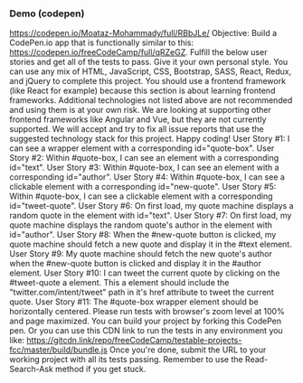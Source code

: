 ### Demo (codepen)
https://codepen.io/Moataz-Mohammady/full/RBbJLe/
Objective: Build a CodePen.io app that is functionally similar to this: https://codepen.io/freeCodeCamp/full/qRZeGZ.
Fulfill the below user stories and get all of the tests to pass. Give it your own personal style.
You can use any mix of HTML, JavaScript, CSS, Bootstrap, SASS, React, Redux, and jQuery to complete this project. You should use a frontend framework (like React for example) because this section is about learning frontend frameworks. Additional technologies not listed above are not recommended and using them is at your own risk. We are looking at supporting other frontend frameworks like Angular and Vue, but they are not currently supported. We will accept and try to fix all issue reports that use the suggested technology stack for this project. Happy coding!
User Story #1: I can see a wrapper element with a corresponding id="quote-box".
User Story #2: Within #quote-box, I can see an element with a corresponding id="text".
User Story #3: Within #quote-box, I can see an element with a corresponding id="author".
User Story #4: Within #quote-box, I can see a clickable element with a corresponding id="new-quote".
User Story #5: Within #quote-box, I can see a clickable element with a corresponding id="tweet-quote".
User Story #6: On first load, my quote machine displays a random quote in the element with id="text".
User Story #7: On first load, my quote machine displays the random quote's author in the element with id="author".
User Story #8: When the #new-quote button is clicked, my quote machine should fetch a new quote and display it in the #text element.
User Story #9: My quote machine should fetch the new quote's author when the #new-quote button is clicked and display it in the #author element.
User Story #10: I can tweet the current quote by clicking on the #tweet-quote a element. This a element should include the "twitter.com/intent/tweet" path in it's href attribute to tweet the current quote.
User Story #11: The #quote-box wrapper element should be horizontally centered. Please run tests with browser's zoom level at 100% and page maximized.
You can build your project by forking this CodePen pen. Or you can use this CDN link to run the tests in any environment you like: https://gitcdn.link/repo/freeCodeCamp/testable-projects-fcc/master/build/bundle.js
Once you're done, submit the URL to your working project with all its tests passing.
Remember to use the Read-Search-Ask method if you get stuck.
